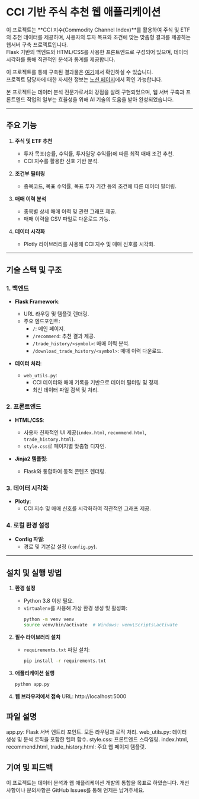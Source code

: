# CCI 기반 주식 추천 웹 애플리케이션

이 프로젝트는 **CCI 지수(Commodity Channel Index)**를 활용하여 주식 및 ETF의 추천 데이터를 제공하며, 사용자의 투자 목표와 조건에 맞는 맞춤형 결과를 제공하는 웹서버 구축 프로젝트입니다.  
Flask 기반의 백엔드와 HTML/CSS를 사용한 프론트엔드로 구성되어 있으며, 데이터 시각화를 통해 직관적인 분석과 통계를 제공합니다.

이 프로젝트를 통해 구축된 결과물은 [여기](https://giminsu.github.io/)에서 확인하실 수 있습니다.  
프로젝트 담당자에 대한 자세한 정보는 [노션 페이지](https://giminsu.notion.site/Insu-Gim-138a6af6ee5880a0b4cac6cdadf33a19)에서 확인 가능합니다.  

본 프로젝트는 데이터 분석 전문가로서의 강점을 살려 구현되었으며, 웹 서버 구축과 프론트엔드 작업의 일부는 효율성을 위해 AI 기술의 도움을 받아 완성되었습니다.

---

## 주요 기능

1. **주식 및 ETF 추천**
   - 투자 목표(승률, 수익률, 투자일당 수익률)에 따른 최적 매매 조건 추천.
   - CCI 지수를 활용한 신호 기반 분석.

2. **조건부 필터링**
   - 종목코드, 목표 수익률, 목표 투자 기간 등의 조건에 따른 데이터 필터링.

3. **매매 이력 분석**
   - 종목별 상세 매매 이력 및 관련 그래프 제공.
   - 매매 이력을 CSV 파일로 다운로드 가능.

4. **데이터 시각화**
   - Plotly 라이브러리를 사용해 CCI 지수 및 매매 신호를 시각화.

---

## 기술 스택 및 구조

### 1. **백엔드**
- **Flask Framework**:
  - URL 라우팅 및 템플릿 렌더링.
  - 주요 엔드포인트:
    - `/`: 메인 페이지.
    - `/recommend`: 추천 결과 제공.
    - `/trade_history/<symbol>`: 매매 이력 분석.
    - `/download_trade_history/<symbol>`: 매매 이력 다운로드.

- **데이터 처리**:
  - `web_utils.py`:
    - CCI 데이터와 매매 기록을 기반으로 데이터 필터링 및 정제.
    - 최신 데이터 파일 검색 및 처리.

### 2. **프론트엔드**
- **HTML/CSS**:
  - 사용자 친화적인 UI 제공(`index.html`, `recommend.html`, `trade_history.html`).
  - `style.css`로 페이지별 맞춤형 디자인.

- **Jinja2 템플릿**:
  - Flask와 통합하여 동적 콘텐츠 렌더링.

### 3. **데이터 시각화**
- **Plotly**:
  - CCI 지수 및 매매 신호를 시각화하여 직관적인 그래프 제공.

### 4. **로컬 환경 설정**
- **Config 파일**:
  - 경로 및 기본값 설정 (`config.py`).

---

## 설치 및 실행 방법

1. **환경 설정**
   - Python 3.8 이상 필요.
   - `virtualenv`를 사용해 가상 환경 생성 및 활성화:
     ```bash
     python -m venv venv
     source venv/bin/activate  # Windows: venv\Scripts\activate
     ```

2. **필수 라이브러리 설치**
   - `requirements.txt` 파일 설치:
     ```bash
     pip install -r requirements.txt
     ```

3. **애플리케이션 실행**
   ```bash
   python app.py

4. **웹 브라우저에서 접속**
URL: http://localhost:5000

## 파일 설명
app.py: Flask 서버 엔트리 포인트. 모든 라우팅과 로직 처리.
web_utils.py: 데이터 생성 및 분석 로직을 포함한 헬퍼 함수.
style.css: 프론트엔드 스타일링.
index.html, recommend.html, trade_history.html: 주요 웹 페이지 템플릿.

## 기여 및 피드백
이 프로젝트는 데이터 분석과 웹 애플리케이션 개발의 통합을 목표로 하였습니다.
개선 사항이나 문의사항은 GitHub Issues를 통해 언제든 남겨주세요.
   
